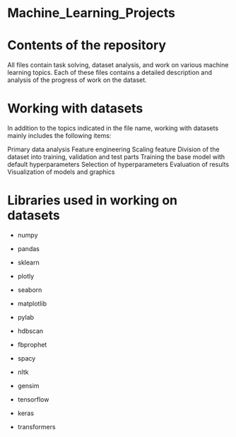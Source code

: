 # Machine_Learning_Projects

# Contents of the repository

All files contain task solving, dataset analysis, and work on various machine learning topics. Each of these files contains a detailed description and analysis of the progress of work on the dataset.

# Working with datasets

In addition to the topics indicated in the file name, working with datasets mainly includes the following items:

Primary data analysis
Feature engineering
Scaling feature
Division of the dataset into training, validation and test parts
Training the base model with default hyperparameters
Selection of hyperparameters
Evaluation of results
Visualization of models and graphics

# Libraries used in working on datasets

+ numpy
* pandas
- sklearn
+ plotly
* seaborn
- matplotlib
+ pylab
* hdbscan
- fbprophet
+ spacy
* nltk
- gensim
+ tensorflow
* keras
- transformers

